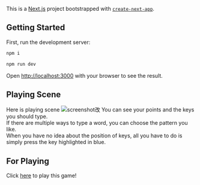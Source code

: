 This is a [Next.js](https://nextjs.org/) project bootstrapped with [`create-next-app`](https://github.com/vercel/next.js/tree/canary/packages/create-next-app).

## Getting Started

First, run the development server:

```bash
npm i

npm run dev
```

Open [http://localhost:3000](http://localhost:3000) with your browser to see the result.

## Playing Scene

Here is playing scene
![screenshot改](https://github.com/SNKK62/TypingGame/assets/142160956/ad027fed-ebe8-44bb-86ea-cf733127ca31)
You can see your points and the keys you should type.  
If there are multiple ways to type a word, you can choose the pattern you like.  
When you have no idea about the position of keys, all you have to do is simply press the key highlighted in blue.

## For Playing

Click [here](https://typing-game-dun-five.vercel.app/) to play this game!
